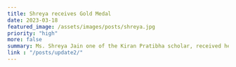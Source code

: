 ```yaml
---
title: Shreya receives Gold Medal
date: 2023-03-18
featured_image: /assets/images/posts/shreya.jpg
priority: "high"
more: false
summary: Ms. Shreya Jain one of the Kiran Pratibha scholar, received her gold medal from Honourable Chief Minister of Uttar Pradesh, Shri Yogi Aadityanath. 
link : "/posts/update2/"
---
```

